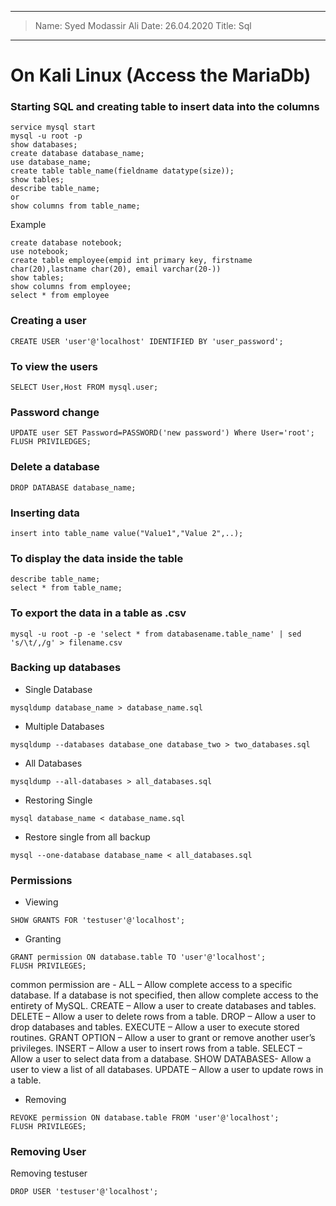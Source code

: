 ----
> Name: Syed Modassir Ali
> Date: 26.04.2020
> Title: Sql 
----

# On Kali Linux (Access the MariaDb)

### Starting SQL and creating table to insert data into the columns
```
service mysql start
mysql -u root -p
show databases;
create database database_name;
use database_name;
create table table_name(fieldname datatype(size));
show tables;
describe table_name;
or
show columns from table_name;
```
Example
```
create database notebook;
use notebook;
create table employee(empid int primary key, firstname char(20),lastname char(20), email varchar(20-))
show tables;
show columns from employee; 
select * from employee
```

### Creating a user
```
CREATE USER 'user'@'localhost' IDENTIFIED BY 'user_password';
```

### To view the users
```
SELECT User,Host FROM mysql.user;
```

### Password change
```
UPDATE user SET Password=PASSWORD('new password') Where User='root'; FLUSH PRIVILEDGES;
```

### Delete a database
```
DROP DATABASE database_name;
```

### Inserting data
```
insert into table_name value("Value1","Value 2",..);
```

### To display the data inside the table
```
describe table_name;
select * from table_name;
```

### To export the data in a table as .csv
```
mysql -u root -p -e 'select * from databasename.table_name' | sed 's/\t/,/g' > filename.csv
```
### Backing up databases

- Single Database
```
mysqldump database_name > database_name.sql
```

- Multiple Databases
```
mysqldump --databases database_one database_two > two_databases.sql
```

- All Databases
```
mysqldump --all-databases > all_databases.sql
```

- Restoring Single
```
mysql database_name < database_name.sql
```

- Restore single from all backup 
```
mysql --one-database database_name < all_databases.sql
```

### Permissions

- Viewing 
```
SHOW GRANTS FOR 'testuser'@'localhost';
```

- Granting
```
GRANT permission ON database.table TO 'user'@'localhost';
FLUSH PRIVILEGES;
```
common permission are - 
    ALL – Allow complete access to a specific database. If a database is not specified, then allow complete access to the entirety of MySQL.
    CREATE – Allow a user to create databases and tables.
    DELETE – Allow a user to delete rows from a table.
    DROP – Allow a user to drop databases and tables.
    EXECUTE – Allow a user to execute stored routines.
    GRANT OPTION – Allow a user to grant or remove another user’s privileges.
    INSERT – Allow a user to insert rows from a table.
    SELECT – Allow a user to select data from a database.
    SHOW DATABASES- Allow a user to view a list of all databases.
    UPDATE – Allow a user to update rows in a table.

- Removing
```
REVOKE permission ON database.table FROM 'user'@'localhost';
FLUSH PRIVILEGES;
```

### Removing User

Removing testuser
```
DROP USER 'testuser'@'localhost';
```
